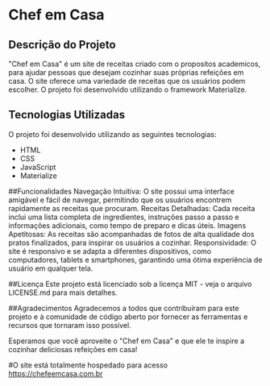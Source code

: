 # Chef em Casa

## Descrição do Projeto
"Chef em Casa" é um site de receitas criado com o propositos academicos, para ajudar pessoas que desejam cozinhar suas próprias refeições em casa. O site oferece uma variedade de receitas que os usuários podem escolher.
O projeto foi desenvolvido utilizando o framework Materialize.

## Tecnologias Utilizadas
O projeto foi desenvolvido utilizando as seguintes tecnologias:
- HTML
- CSS
- JavaScript
- Materialize

##Funcionalidades
Navegação Intuitiva: O site possui uma interface amigável e fácil de navegar, permitindo que os usuários encontrem rapidamente as receitas que procuram.
Receitas Detalhadas: Cada receita inclui uma lista completa de ingredientes, instruções passo a passo e informações adicionais, como tempo de preparo e dicas úteis.
Imagens Apetitosas: As receitas são acompanhadas de fotos de alta qualidade dos pratos finalizados, para inspirar os usuários a cozinhar.
Responsividade: O site é responsivo e se adapta a diferentes dispositivos, como computadores, tablets e smartphones, garantindo uma ótima experiência de usuário em qualquer tela.

##Licença
Este projeto está licenciado sob a licença MIT - veja o arquivo LICENSE.md para mais detalhes.

##Agradecimentos
Agradecemos a todos que contribuíram para este projeto e à comunidade de código aberto por fornecer as ferramentas e recursos que tornaram isso possível.

Esperamos que você aproveite o "Chef em Casa" e que ele te inspire a cozinhar deliciosas refeições em casa!

#O site está totalmente hospedado para acesso 
https://chefeemcasa.com.br
